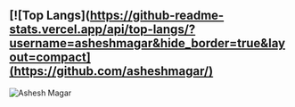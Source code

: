 [![Top Langs](https://github-readme-stats.vercel.app/api/top-langs/?username=asheshmagar&hide_border=true&layout=compact](https://github.com/asheshmagar/)
---
<img align="center" alt="Ashesh Magar"  src="https://github-readme-stats.vercel.app/api?username=asheshmagar&hide=stars&show_icons=true&hide_border=true">
